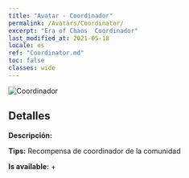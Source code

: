 ```yaml
---
title: "Avatar - Coordinador"
permalink: /Avatars/Coordinator/
excerpt: "Era of Chaos  Coordinador"
last_modified_at: 2021-05-18
locale: es
ref: "Coordinator.md"
toc: false
classes: wide
---
```

 ![Coordinador](/images/a/avatarFrame_15.png)

## Detalles

 **Descripción:**  

 **Tips:** Recompensa de coordinador de la comunidad 

 **Is available:**  + 

